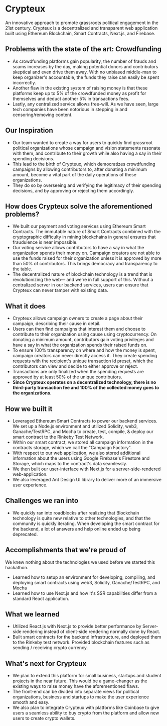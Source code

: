 # Crypteux

An innovative approach to promote grassroots political engagement in the 21st century. Crypteux is a decentralized and transparent web application built using
Ethereum Blockchain, Smart Contracts, Next.js, and Firebase.

## Problems with the state of the art: Crowdfunding
- As crowdfunding platforms gain popularity, the number of frauds and scams increases by the day, making potential donors and contributors skeptical and even drive them away. With no unbiased middle-man to keep organizer's accountable, the funds they raise can easily be spent incorrectly.
- Another flaw in the existing system of raising money is that these platforms keep up to 5% of the crowdfunded money as profit for themselves and deduct another 5% in transactions fees.
- Lastly, any centralized service allows free-will. As we have seen, large tech companies have been notorious in stepping in and censoring/removing content.

## Our Inspiration 
- Our team wanted to create a way for users to quickly find grassroot political organizations whose campaign and vision statements resonate with them, and contribute to their growth while also having a say in their spending decisions.
- This lead to the birth of Crypteux, which democratizes crowdfunding campaigns by allowing contributors to, after donating a minimum amount, become a vital part of the daily operations of these organizations.
- They do so by overseeing and verifying the legitimacy of their spending decisions, and by approving or rejecting them accordingly.

## How does Crypteux solve the aforementioned problems?
- We built our payment and voting services using Ethereum Smart Contracts. The immutable nature of Smart Contracts combined with the cryptographic difficulty in mining blockchains in general ensures that fraudulence is near impossible.
- Our voting service allows contributors to have a say in what the organization spends their money on. Campaign creators are not able to use the funds raised for their organization unless it is approved by more than 50% of contributors. This brings democracy and transparency to the table.
- The decentralized nature of blockchain technology is a trend that is revolutionizing the web— and we're in full support of this. Without a centralized server in our backend services, users can ensure that Crypteux can never tamper with existing data.

## What it does
- Crypteux allows campaign owners to create a page about their campaign, describing their cause in detail. 
- Users can then find campaigns that interest them and choose to contribute to their organization using cause using cryptocurrency. On donating a minimum amount, contributors gain voting privileges and have a say in what the organization spends their raised funds on. 
- To ensure 100% transparency on where and how the money is spent, campaign creators can never directly access it. They create spending requests with the recipient's unique transaction id preset, which the contributors can view and decide to either approve or reject. 
- Transactions are only finalized when the spending requests are approved by at least 50% of the unique contributors.
- **Since Crypteux operates on a decentralized technology, there is no third-party transaction fee and 100% of the collected money goes to the organizations.**

## How we built it
- Leveraged Ethereum Smart Contracts to power our backend services. We set up a Node.js environment and utilized Solidity, web3, Ganache/TestRPC, and Mocha to create, test, compile, & deploy our smart contract to the Rinkeby Test Network. 
- Within our smart contract, we stored all campaign information in the contracts storage, which we call the "Campaign Factory".
- With respect to our web application, we also stored additional information about the users using Google Firebase's Firestore and Storage, which maps to the contract's data seamlessly.
- We then built our user-interface with Next.js for a server-side-rendered web-application. 
- We also leveraged Ant Design UI library to deliver more of an immersive user experience.

## Challenges we ran into
- We quickly ran into roadblocks after realizing that Blockchain technology is quite new relative to other technologies, and that the community is quickly iterating. When developing the smart contract for the backend, a lot of answers and help online ended up being deprecated. 

## Accomplishments that we're proud of
We knew nothing about the technologies we used before we started this hackathon. 
- Learned how to setup an environment for developing, compiling, and deploying smart contracts using web3, Solidity, Ganache/TestRPC, and Mocha
- Learned how to use Next.js and how it's SSR capabilities differ from a standard React application.

## What we learned
* Utilized React.js with Next.js to provide better performance by Server-side rendering instead of client-side rendering normally done by React.
* Built smart contracts for the backend infrastructure, and deployed them to the Rinkeby test network.
Provided blockchain features such as sending / receiving crypto currency.

## What's next for Crypteux
- We plan to extend this platform for small business, startups and student projects in the near future. This would be a game-changer as the existing ways to raise money have the aforementioned flaws. 
- The front-end can be divided into separate views for political organizations, business and startups to make the user experience smooth and easy.
- We also plan to integrate Crypteux with platforms like Coinbase to give users a seamless ability to buy crypto from the platform and allow new users to create crypto wallets. 
